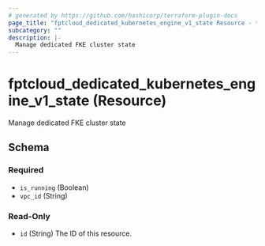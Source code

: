 ```yaml
---
# generated by https://github.com/hashicorp/terraform-plugin-docs
page_title: "fptcloud_dedicated_kubernetes_engine_v1_state Resource - terraform-provider-fptcloud"
subcategory: ""
description: |-
  Manage dedicated FKE cluster state
---
```


# fptcloud_dedicated_kubernetes_engine_v1_state (Resource)

Manage dedicated FKE cluster state



<!-- schema generated by tfplugindocs -->
## Schema

### Required

- `is_running` (Boolean)
- `vpc_id` (String)

### Read-Only

- `id` (String) The ID of this resource.
